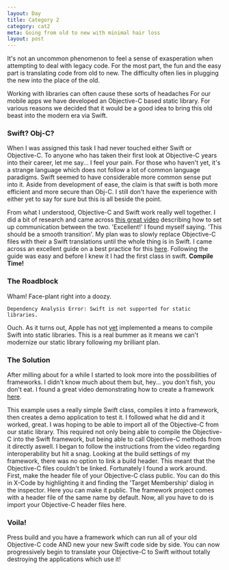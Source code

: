 ```yaml
---
layout: Day
title: Category 2
category: cat2
meta: Going from old to new with minimal hair loss
layout: post
---
```


It's not an uncommon phenomenon to feel a sense of exasperation when attempting to deal with legacy code.
For the  most part, the fun and the easy part is translating code from old to new.
The difficulty often lies in plugging the new into the place of the old.

Working with libraries can often cause these sorts of headaches
For our mobile apps we have developed an Objective-C based static library.
For various reasons we decided that it would be a good idea to bring this old beast into the modern era via Swift.

### Swift? Obj-C? 
When I was assigned this task I had never touched either Swift or Objective-C.
To anyone who has taken their first look at Objective-C years into their career, let me say... I feel your pain.
For those who haven't yet, it's a strange language which does not follow a lot of common language paradigms.
Swift seemed to have considerable more common sense put into it.
Aside from development of ease, the claim is that swift is both more efficient and more secure than Obj-C. 
I still don't have the experience with either yet to say for sure but this is all beside the point.

From what I understood, Objective-C and Swift work really well together.
I did a bit of research and came across [this great video](https://youtu.be/OvDk5zXCFe8) describing how to set up communication between the two.
'Excellent!' I found myself saying. 'This should be a smooth transition'.
My plan was to slowly replace Objective-C files with their a Swift translations until the whole thing is in Swift.
I came across an excellent guide on a best practice for this [here](https://www.oreilly.com/ideas/translating-your-objective-c-project-to-swift).
Following the guide was easy and before I knew it I had the first class in swift.
**Compile Time!**

### The Roadblock
Wham!
Face-plant right into a doozy.

    Dependency Analysis Error: Swift is not supported for static libraries.

Ouch.
As it turns out, Apple has not [yet](https://lists.swift.org/pipermail/swift-evolution/Week-of-Mon-20170213/032160.html) implemented a means to compile Swift into static libraries. 
This is a real bummer as it means we can't modernize our static library following my brilliant plan.

### The Solution
After milling about for a while I started to look more into the possibilities of frameworks. 
I didn't know much about them but, hey... you don't fish, you don't eat.
I found a great video demonstrating how to create a framework [here](https://youtu.be/Bl_mUj_ONHo).

This example uses a really simple Swift class, compiles it into a framework, then creates a demo application to test it.
I followed what he did and it worked, great.
I was hoping to be able to import all of the Objective-C from our static library.
This required not only being able to compile the Objective-C into the Swift framework, but being able to call Objective-C methods from it directly aswell.
I began to follow the instructions from the video regarding interoperability but hit a snag.
Looking at the build settings of my framework, there was no option to link a build header.
This meant that the Objective-C files couldn't be linked.
Fortunately I found a work around.
First, make the header file of your Objective-C class public. 
You can do this in X-Code by highlighting it and finding the 'Target Membership' dialog in the inspector.
Here you can make it public.
The framework project comes with a header file of the same name by default.
Now, all you have to do is import your Objective-C header files here.

### Voila!

Press build and you have a framework which can run all of your old Objective-C code AND new your new Swift code side by side. 
You can now progressively begin to translate your Objective-C to Swift without totally destroying the applications which use it!